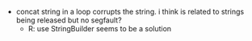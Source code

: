 - concat string in a loop corrupts the  string. i think is related to strings being released but no segfault?
	- R: use StringBuilder seems to be a solution
